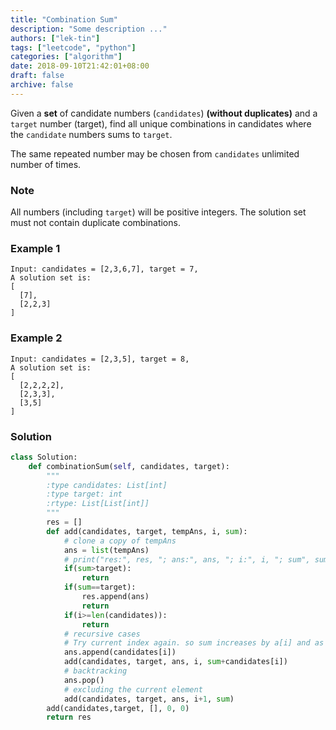 ```yaml
---
title: "Combination Sum"
description: "Some description ..."
authors: ["lek-tin"]
tags: ["leetcode", "python"]
categories: ["algorithm"]
date: 2018-09-10T21:42:01+08:00
draft: false
archive: false
---
```

Given a **set** of candidate numbers (`candidates`) **(without duplicates)** and a `target` number (target), find all unique combinations in candidates where the `candidate` numbers sums to `target`.

The same repeated number may be chosen from `candidates` unlimited number of times.

### Note

All numbers (including `target`) will be positive integers.
The solution set must not contain duplicate combinations.
### Example 1
```
Input: candidates = [2,3,6,7], target = 7,
A solution set is:
[
  [7],
  [2,2,3]
]
```
### Example 2
```
Input: candidates = [2,3,5], target = 8,
A solution set is:
[
  [2,2,2,2],
  [2,3,3],
  [3,5]
]
```
### Solution
```python
class Solution:
    def combinationSum(self, candidates, target):
        """
        :type candidates: List[int]
        :type target: int
        :rtype: List[List[int]]
        """
        res = []
        def add(candidates, target, tempAns, i, sum):
            # clone a copy of tempAns
            ans = list(tempAns)
            # print("res:", res, "; ans:", ans, "; i:", i, "; sum", sum)
            if(sum>target):
                return
            if(sum==target):
                res.append(ans) 
                return
            if(i>=len(candidates)):
                return
            # recursive cases
            # Try current index again. so sum increases by a[i] and as that element can be choosen for unlimited times
            ans.append(candidates[i])
            add(candidates, target, ans, i, sum+candidates[i])
            # backtracking
            ans.pop()
            # excluding the current element
            add(candidates, target, ans, i+1, sum)
        add(candidates,target, [], 0, 0)
        return res
```